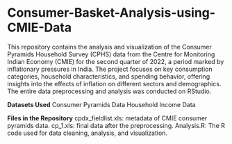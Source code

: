 # Consumer-Basket-Analysis-using-CMIE-Data

This repository contains the analysis and visualization of the Consumer Pyramids Household Survey (CPHS) data from the Centre for Monitoring Indian Economy (CMIE) for the second quarter of 2022, a period marked by inflationary pressures in India. The project focuses on key consumption categories, household characteristics, and spending behavior, offering insights into the effects of inflation on different sectors and demographics. The entire data preprocessing and analysis was conducted on RStudio. 

**Datasets Used**
Consumer Pyramids Data
Household Income Data

**Files in the Repository**
cpdx_fieldlist.xls: metadata of CMIE consumer pyramids data.
cp_1.xls: final data after the preprocessing.
Analysis.R: The R code used for data cleaning, analysis, and visualization.
